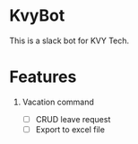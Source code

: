 # KvyBot

This is a slack bot for KVY Tech.

# Features

1. Vacation command

    + [ ] CRUD leave request
    + [ ] Export to excel file
